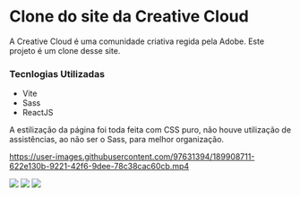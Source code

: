 # Clone do site da Creative Cloud

<p>A Creative Cloud é uma comunidade criativa regida pela Adobe. Este projeto é um clone desse site.</p>
<h3>Tecnlogias Utilizadas</h3>
<ul>
 <li>Vite
 <li>Sass
 <li>ReactJS
</ul> 
<p>A estilização da página foi toda feita com CSS puro, não houve utilização de assistências, ao não ser o Sass, para melhor organização.</p>

https://user-images.githubusercontent.com/97631394/189908711-622e130b-9221-42f6-9dee-78c38cac60cb.mp4

<img src="https://i.imgur.com/ZJ9YWcr.png"/>
<img src="https://i.imgur.com/pr33O5Y.png"/>
<img src="https://i.imgur.com/TM9a534.png"/>


